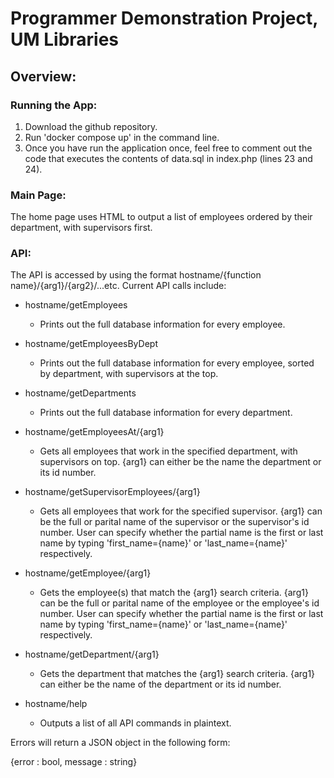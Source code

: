 # Programmer Demonstration Project, UM Libraries

## Overview: 

### Running the App:
1. Download the github repository.
2. Run 'docker compose up' in the command line.
3. Once you have run the application once, feel free to comment out the code that executes the contents of data.sql in index.php (lines 23 and 24).

### Main Page:  
The home page uses HTML to output a list of employees ordered by their department, with supervisors first.

### API:  
The API is accessed by using the format hostname/{function name}/{arg1}/{arg2}/...etc.
Current API calls include:

* hostname/getEmployees
   * Prints out the full database information for every employee.

* hostname/getEmployeesByDept
   * Prints out the full database information for every employee, sorted by department, with supervisors at the top.

* hostname/getDepartments
   * Prints out the full database information for every department.

* hostname/getEmployeesAt/{arg1}
   * Gets all employees that work in the specified department, with supervisors on top. {arg1} can either be the name the department or its id number.

* hostname/getSupervisorEmployees/{arg1}
   * Gets all employees that work for the specified supervisor. {arg1} can be the full or parital name of the supervisor or the supervisor's id number. User can specify whether the partial name is the first or last name by typing 'first_name={name}' or 'last_name={name}' respectively.

* hostname/getEmployee/{arg1}
   * Gets the employee(s) that match the {arg1} search criteria. {arg1} can be the full or parital name of the employee or the employee's id number. User can specify whether the partial name is the first or last name by typing 'first_name={name}' or 'last_name={name}' respectively.

* hostname/getDepartment/{arg1}
   * Gets the department that matches the {arg1} search criteria. {arg1} can either be the name of the department or its id number.

* hostname/help
   * Outputs a list of all API commands in plaintext.

Errors will return a JSON object in the following form:

{error : bool, message : string}

